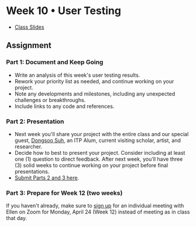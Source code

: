 # Week 10 • User Testing

- [Class
  Slides](https://drive.google.com/drive/folders/1CJBvOWjvRA19uFPxTAXgoDglkHBmJadJ?usp=sharing)

## Assignment

### Part 1: Document and Keep Going

- Write an analysis of this week's user testing results.
- Rework your priority list as needed, and continue working on your project.
- Note any developments and milestones, including any unexpected challenges or
  breakthroughs.
- Include links to any code and references.

### Part 2: Presentation

- Next week you'll share your project with the entire class and our special
  guest, [Dongsoo
  Suh](https://tisch.nyu.edu/itp/events/spring-2023/itp-ima-thursday-night-talk-suh-dongsoo),
  an ITP Alum, current visiting scholar, artist, and researcher.
- Decide how to best to present your project. Consider including at least one (1) question 
  to direct feedback. After next week, you'll have three (3) solid weeks to continue 
  working on your project before final presentations.
- [Submit Parts 2 and 3 here](https://forms.gle/5AgRQUsAeUj8mVNTA).

### Part 3: Prepare for Week 12 (two weeks)

If you haven't already, make sure to [sign
up](https://docs.google.com/document/d/1ZnAAprorey5RuRGjzpHt2LrA8oCmir8ednl2vHotraM/edit)
for an individual meeting with Ellen on Zoom for Monday, April 24 (Week 12)
instead of meeting as in class that day.
